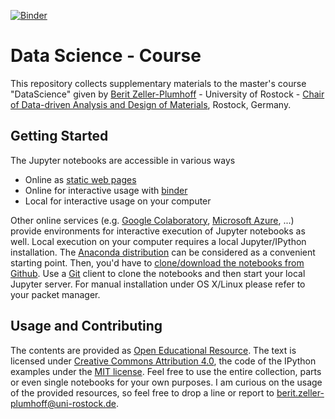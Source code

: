 [![Binder](https://mybinder.org/badge_logo.svg)](https://binderhub.comlab.uni-rostock.de/bsf/?next=%2Fservices%2Fbinder%2Fv2%2Fglur%2Fmsf-cdma%252Fcdma-exercise-deeplearning-public%2FHEAD%3Furlpath%3D%252Fdoc%252Ftree%252Findex.ipynb)

# Data Science - Course 

This repository collects supplementary materials to the master's course "DataScience" given by [Berit Zeller-Plumhoff](https://www.cdma.uni-rostock.de/lehrstuhl/team/) - University of Rostock - [Chair of Data-driven Analysis and Design of Materials](https://www.cdma.uni-rostock.de/), Rostock, Germany. 

## Getting Started

The Jupyter notebooks are accessible in various ways

* Online as [static web pages](https://gitlab.uni-rostock.de/msf-cdma/cdma-exercise-deeplearning-public/-/blob/main/index.ipynb?ref_type=heads)
* Online for interactive usage with [binder](https://mybinder.org/)
* Local for interactive usage on your computer

Other online services (e.g. [Google Colaboratory](https://colab.research.google.com), [Microsoft Azure](https://azure.microsoft.com/), ...) provide environments for interactive execution of Jupyter notebooks as well.
Local execution on your computer requires a local Jupyter/IPython installation.
The [Anaconda distribution](https://www.continuum.io/downloads) can be considered as a convenient starting point.
Then, you'd have to [clone/download the notebooks from Github](https://gitlab.uni-rostock.de/msf-cdma/cdma-exercise-deeplearning.git).
Use a [Git](http://git-scm.org/) client to clone the notebooks and then start your local Jupyter server. For manual installation under OS X/Linux please refer to your packet manager.

## Usage and Contributing

The contents are provided as [Open Educational Resource](https://de.wikipedia.org/wiki/Open_Educational_Resources).
The text is licensed under [Creative Commons Attribution 4.0](https://creativecommons.org/licenses/by/4.0/), the code of the IPython examples under the [MIT license](https://opensource.org/licenses/MIT).
Feel free to use the entire collection, parts or even single notebooks for your own purposes.
I am curious on the usage of the provided resources, so feel free to drop a line or report to [berit.zeller-plumhoff@uni-rostock.de](mailto:berit.zeller-plumhoff@uni-rostock.de).